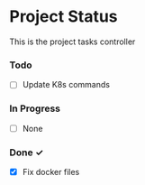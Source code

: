 # Project Status

This is the project tasks controller

### Todo

- [ ] Update K8s commands

### In Progress

- [ ] None

### Done ✓

- [x] Fix docker files